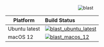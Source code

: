 <p align="center">
<img alt="blast" src="https://github.com/SarthakMakhija/blast/assets/21108320/ffb3336c-688f-4b33-b99f-3a26fb35982d" />
</p>

| Platform       | Build Status                                                                                                                  |
|----------------|:------------------------------------------------------------------------------------------------------------------------------|
| Ubuntu latest  | [![blast_ubuntu_latest](https://github.com/SarthakMakhija/blast/actions/workflows/build_ubuntu_latest.yml/badge.svg)](https://github.com/SarthakMakhija/blast/actions/workflows/build_ubuntu_latest.yml)|
| macOS 12       | [![blast_macos_12](https://github.com/SarthakMakhija/blast/actions/workflows/build_macos_12.yml/badge.svg)](https://github.com/SarthakMakhija/blast/actions/workflows/build_macos_12.yml)|

